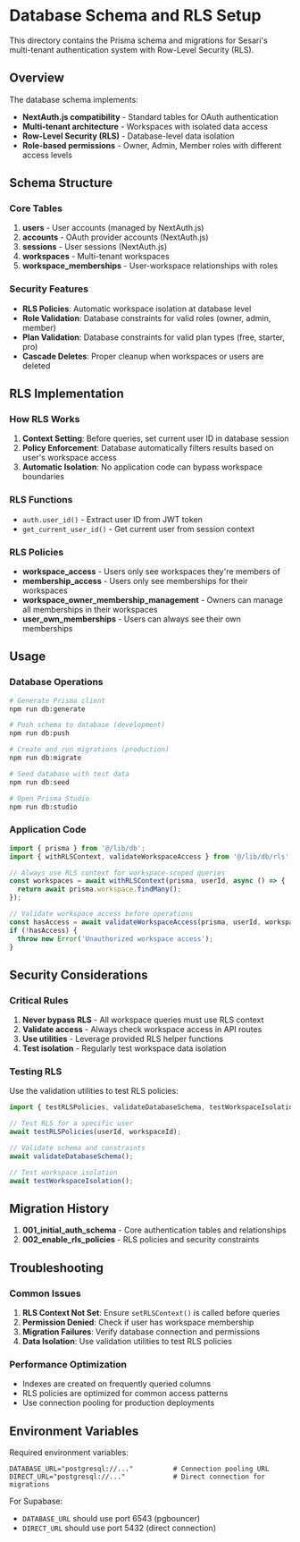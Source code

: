 # Database Schema and RLS Setup

This directory contains the Prisma schema and migrations for Sesari's multi-tenant authentication system with Row-Level Security (RLS).

## Overview

The database schema implements:
- **NextAuth.js compatibility** - Standard tables for OAuth authentication
- **Multi-tenant architecture** - Workspaces with isolated data access
- **Row-Level Security (RLS)** - Database-level data isolation
- **Role-based permissions** - Owner, Admin, Member roles with different access levels

## Schema Structure

### Core Tables

1. **users** - User accounts (managed by NextAuth.js)
2. **accounts** - OAuth provider accounts (NextAuth.js)
3. **sessions** - User sessions (NextAuth.js)
4. **workspaces** - Multi-tenant workspaces
5. **workspace_memberships** - User-workspace relationships with roles

### Security Features

- **RLS Policies**: Automatic workspace isolation at database level
- **Role Validation**: Database constraints for valid roles (owner, admin, member)
- **Plan Validation**: Database constraints for valid plan types (free, starter, pro)
- **Cascade Deletes**: Proper cleanup when workspaces or users are deleted

## RLS Implementation

### How RLS Works

1. **Context Setting**: Before queries, set current user ID in database session
2. **Policy Enforcement**: Database automatically filters results based on user's workspace access
3. **Automatic Isolation**: No application code can bypass workspace boundaries

### RLS Functions

- `auth.user_id()` - Extract user ID from JWT token
- `get_current_user_id()` - Get current user from session context

### RLS Policies

- **workspace_access** - Users only see workspaces they're members of
- **membership_access** - Users only see memberships for their workspaces
- **workspace_owner_membership_management** - Owners can manage all memberships in their workspaces
- **user_own_memberships** - Users can always see their own memberships

## Usage

### Database Operations

```bash
# Generate Prisma client
npm run db:generate

# Push schema to database (development)
npm run db:push

# Create and run migrations (production)
npm run db:migrate

# Seed database with test data
npm run db:seed

# Open Prisma Studio
npm run db:studio
```

### Application Code

```typescript
import { prisma } from '@/lib/db';
import { withRLSContext, validateWorkspaceAccess } from '@/lib/db/rls';

// Always use RLS context for workspace-scoped queries
const workspaces = await withRLSContext(prisma, userId, async () => {
  return await prisma.workspace.findMany();
});

// Validate workspace access before operations
const hasAccess = await validateWorkspaceAccess(prisma, userId, workspaceId);
if (!hasAccess) {
  throw new Error('Unauthorized workspace access');
}
```

## Security Considerations

### Critical Rules

1. **Never bypass RLS** - All workspace queries must use RLS context
2. **Validate access** - Always check workspace access in API routes
3. **Use utilities** - Leverage provided RLS helper functions
4. **Test isolation** - Regularly test workspace data isolation

### Testing RLS

Use the validation utilities to test RLS policies:

```typescript
import { testRLSPolicies, validateDatabaseSchema, testWorkspaceIsolation } from '@/lib/db/validation';

// Test RLS for a specific user
await testRLSPolicies(userId, workspaceId);

// Validate schema and constraints
await validateDatabaseSchema();

// Test workspace isolation
await testWorkspaceIsolation();
```

## Migration History

1. **001_initial_auth_schema** - Core authentication tables and relationships
2. **002_enable_rls_policies** - RLS policies and security constraints

## Troubleshooting

### Common Issues

1. **RLS Context Not Set**: Ensure `setRLSContext()` is called before queries
2. **Permission Denied**: Check if user has workspace membership
3. **Migration Failures**: Verify database connection and permissions
4. **Data Isolation**: Use validation utilities to test RLS policies

### Performance Optimization

- Indexes are created on frequently queried columns
- RLS policies are optimized for common access patterns
- Use connection pooling for production deployments

## Environment Variables

Required environment variables:

```env
DATABASE_URL="postgresql://..."          # Connection pooling URL
DIRECT_URL="postgresql://..."            # Direct connection for migrations
```

For Supabase:
- `DATABASE_URL` should use port 6543 (pgbouncer)
- `DIRECT_URL` should use port 5432 (direct connection)
